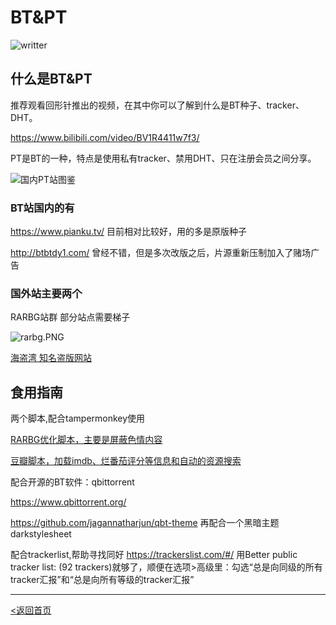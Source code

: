 # BT&PT
![writter](https://img.shields.io/badge/%E4%BD%9C%E8%80%85-zwiss%20cai-brightgreen)
## 什么是BT&PT

推荐观看回形针推出的视频，在其中你可以了解到什么是BT种子、tracker、DHT。

https://www.bilibili.com/video/BV1R4411w7f3/

PT是BT的一种，特点是使用私有tracker、禁用DHT、只在注册会员之间分享。

![国内PT站图鉴](https://i.loli.net/2020/04/21/ZEdBRHMaorTsQ5V.jpg)

### BT站国内的有
https://www.pianku.tv/ 目前相对比较好，用的多是原版种子

http://btbtdy1.com/ 曾经不错，但是多次改版之后，片源重新压制加入了赌场广告

### 国外站主要两个

RARBG站群 部分站点需要梯子

![rarbg.PNG](https://i.loli.net/2020/04/21/D1oaEn9q2JsABNh.png)

[海盗湾 知名盗版网站](https://piratebay.live/)

## 食用指南
两个脚本,配合tampermonkey使用

[RARBG优化脚本，主要是屏蔽色情内容](https://greasyfork.org/en/scripts/380386-rarbg-advanced-filters-no-porn-edition)

[豆瓣脚本，加载imdb、烂番茄评分等信息和自动的资源搜索](https://greasyfork.org/en/scripts/329484-%E8%B1%86%E7%93%A3%E8%B5%84%E6%BA%90%E4%B8%8B%E8%BD%BD%E5%A4%A7%E5%B8%88-1%E7%A7%92%E6%90%9E%E5%AE%9A%E8%B1%86%E7%93%A3%E7%94%B5%E5%BD%B1-%E9%9F%B3%E4%B9%90-%E5%9B%BE%E4%B9%A6%E4%B8%8B%E8%BD%BD)

配合开源的BT软件：qbittorrent

https://www.qbittorrent.org/

https://github.com/jagannatharjun/qbt-theme 再配合一个黑暗主题darkstylesheet

配合trackerlist,帮助寻找同好 https://trackerslist.com/#/
用Better public tracker list: (92 trackers)就够了，顺便在选项>高级里：勾选“总是向同级的所有tracker汇报”和“总是向所有等级的tracker汇报”


---
[<返回首页](/README.md)